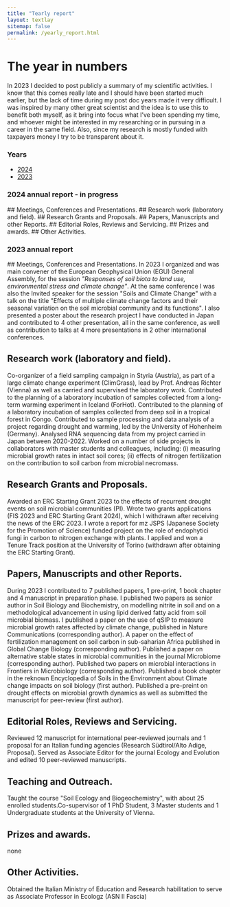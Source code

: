 ```yaml
---
title: "Tearly report"
layout: textlay
sitemap: false
permalink: /yearly_report.html
---
```


# The year in numbers

In 2023 I decided to post publicly a summary of my scientific activities. I know that this comes really late and I should have been started much earlier, but the lack of time during my post doc years made it very difficult. I was inspired by many other great scientist and the idea is to use this to benefit both myself, as it bring into focus what I’ve been spending my time, and whoever might be interested in my researching or in pursuing in a career in the same field. Also, since my research is mostly funded with taxpayers money I try to be transparent about it.


### Years
- [2024](#2024-annual-report)
- [2023](#2023-annual-report)

### 2024 annual report - in progress

<div class="jumbotron">
## Meetings, Conferences and Presentations.
## Research work (laboratory and field).
## Research Grants and Proposals. 
## Papers, Manuscripts and other Reports. 
## Editorial Roles, Reviews and Servicing. 
## Prizes and awards.
## Other Activities. 
 
</div>


### 2023 annual report

<div class="jumbotron">
## Meetings, Conferences and Presentations. 
In 2023 I organized and was main convener of the European Geophysical Union (EGU) General Assembly, for the session <em>"Responses of soil biota to land use, environmental stress and climate change"</em>. At the same conference I was also the Invited speaker for the session <a class="text-info">"Soils and Climate Change"</a> with a talk on the title <a class="text-info">"Effects of multiple climate change factors and their seasonal variation on the soil microbial community and its functions"</a>. I also presented a poster about the research project I have conducted in Japan and contributed to 4 other presentation, all in the same conference, as well as contribution to talks at 4 more presentations in 2 other international conferences.

## Research work (laboratory and field). 
Co-organizer of a field sampling campaign in Styria (Austria), as part of a large climate change experiment (ClimGrass), lead by Prof. Andreas Richter (Vienna) as well as carried and supervised the laboratory work. Contributed to the planning of a laboratory incubation of samples collected from a long-term warming experiment in Iceland (ForHot). Contributed to the planning of a laboratory incubation of samples collected from deep soil in a tropical forest in Congo. Contributed to sample processing and data analysis of a project regarding drought and warming, led by the University of Hohenheim (Germany). Analysed RNA sequencing data from my project carried in Japan between 2020-2022. Worked on a number of side projects in collaborators with master students and colleagues, including: (i) measuring microbial growth rates in intact soil cores; (ii) effects of nitrogen fertilization on the contribution to soil carbon from microbial necromass.

## Research Grants and Proposals. 
Awarded an ERC Starting Grant 2023 to the effects of recurrent drought events on soil microbial communities (PI). Wrote two grants applications (FIS 2023 and ERC Starting Grant 2024), which I withdrawn after receiving the news of the ERC 2023. I wrote a report for mz JSPS (Japanese Society for the Promotion of Science) funded project on the role of endophytici fungi in carbon to nitrogen exchange with plants. I applied and won a Tenure Track position at the University of Torino (withdrawn after obtaining the ERC Starting Grant).

## Papers, Manuscripts and other Reports. 
During 2023 I contributed to 7 published papers, 1 pre-print, 1 book chapter and 4 manuscript in preparation phase. I published two papers as senior author in Soil Biology and Biochemistry, on modelling nitrite in soil and on a methodological advancement in using lipid derived fatty acid from soil microbial biomass. I published a paper on the use of qSIP to measure microbial growth rates affected by climate change, published in Nature Communications (corresponding author). A paper on the effect of fertilization management on soil carbon in sub-saharian Africa published in Global Change Biology (corresponding author). Published a paper on alternative stable states in microbial communities in the journal Microbiome (corresponding author). Published two papers on microbial interactions in Frontiers in Microbiology (corresponding author). Published a book chapter in the reknown Encyclopedia of Soils in the Environment about Climate change impacts on soil biology (first author). Published a pre-preint on drought effects on microbial growth dynamics as well as submitted the manuscript for peer-review (first author).

## Editorial Roles, Reviews and Servicing. 
Reviewed 12 manuscript for international peer-reviewed journals and 1 proposal for an Italian funding agencies (Research Südtirol/Alto Adige, Proposal). Served as Associate Editor for the journal Ecology and Evolution and edited 10 peer-reviewed manuscripts.

## Teaching and Outreach. 
Taught the course <a class="text-info">"Soil Ecology and Biogeochemistry"</a>, with about 25 enrolled students.Co-supervisor of 1 PhD Student, 3 Master students and 1 Undergraduate students at the University of Vienna. 

## Prizes and awards. 
none

## Other Activities. 
Obtained the Italian Ministry of Education and Research habilitation to serve as Associate Professor in Ecologz (ASN II Fascia) 


</div>
